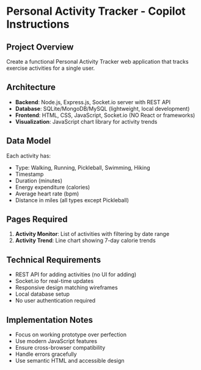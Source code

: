 # Personal Activity Tracker - Copilot Instructions

## Project Overview
Create a functional Personal Activity Tracker web application that tracks exercise activities for a single user.

## Architecture
- **Backend**: Node.js, Express.js, Socket.io server with REST API
- **Database**: SQLite/MongoDB/MySQL (lightweight, local development)
- **Frontend**: HTML, CSS, JavaScript, Socket.io (NO React or frameworks)
- **Visualization**: JavaScript chart library for activity trends

## Data Model
Each activity has:
- Type: Walking, Running, Pickleball, Swimming, Hiking
- Timestamp
- Duration (minutes)
- Energy expenditure (calories)
- Average heart rate (bpm)
- Distance in miles (all types except Pickleball)

## Pages Required
1. **Activity Monitor**: List of activities with filtering by date range
2. **Activity Trend**: Line chart showing 7-day calorie trends

## Technical Requirements
- REST API for adding activities (no UI for adding)
- Socket.io for real-time updates
- Responsive design matching wireframes
- Local database setup
- No user authentication required

## Implementation Notes
- Focus on working prototype over perfection
- Use modern JavaScript features
- Ensure cross-browser compatibility
- Handle errors gracefully
- Use semantic HTML and accessible design
